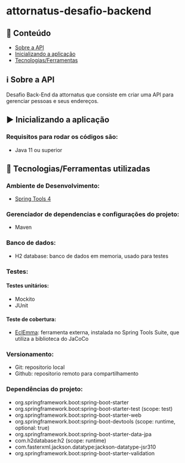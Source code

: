 # attornatus-desafio-backend

## :page_with_curl: Conteúdo

- [Sobre a API](#sobre)
- [Inicializando a aplicação](#iniciando)
- [Tecnologias/Ferramentas](#ferramentas)

## :information_source: Sobre a API <a name = "sobre"></a>
Desafio Back-End da attornatus que consiste em criar uma API para gerenciar pessoas e seus endereços.

## :arrow_forward: Inicializando a aplicação  <a name = "iniciando"></a>

### Requisitos para rodar os códigos são:

* Java 11 ou superior

## :hammer: Tecnologias/Ferramentas utilizadas <a name = "ferramentas"></a>

### Ambiente de Desenvolvimento:
* [Spring Tools 4](https://spring.io/tools)

### Gerenciador de dependencias e configurações do projeto:
- Maven

### Banco de dados:
- H2 database: banco de dados em memoria, usado para testes

### Testes:
#### Testes unitários:
- Mockito
- JUnit
#### Teste de cobertura:
- [EclEmma](https://marketplace.eclipse.org/content/eclemma-java-code-coverage): ferramenta externa, instalada no Spring Tools Suite, que utiliza a biblioteca do JaCoCo

### Versionamento:
- Git: repositorio local
- Github: repositorio remoto para compartilhamento

### Dependências do projeto:
- org.springframework.boot:spring-boot-starter
- org.springframework.boot:spring-boot-starter-test (scope: test)
- org.springframework.boot:spring-boot-starter-web
- org.springframework.boot:spring-boot-devtools (scope: runtime, optional: true)
- org.springframework.boot:spring-boot-starter-data-jpa
- com.h2database:h2 (scope: runtime)
- com.fasterxml.jackson.datatype:jackson-datatype-jsr310
- org.springframework.boot:spring-boot-starter-validation



